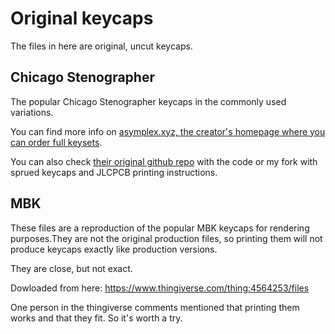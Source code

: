 # Original keycaps

The files in here are original, uncut keycaps.

## Chicago Stenographer

The popular Chicago Stenographer keycaps in the commonly used variations.

You can find more info on [asymplex.xyz, the creator's homepage where you can order full keysets](https://www.asymplex.xyz).

You can also check [their original github repo](https://github.com/pseudoku/PseudoMakeMeKeyCapProfiles) with the code or my fork with sprued keycaps and JLCPCB printing instructions.

## MBK

These files are a reproduction of the popular MBK keycaps for rendering purposes.They are not the original production files, so printing them will not produce keycaps exactly like production versions.

They are close, but not exact.

Dowloaded from here:
<https://www.thingiverse.com/thing:4564253/files>

One person in the thingiverse comments mentioned that printing them works and that they fit. So it's worth a try.
